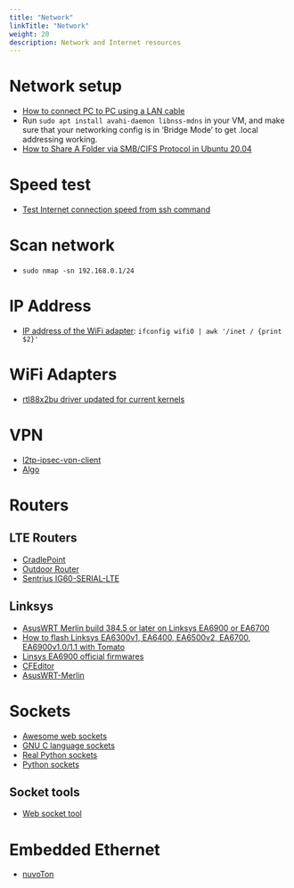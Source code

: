 ```yaml
---
title: "Network"
linkTitle: "Network"
weight: 20
description: Network and Internet resources
---
```


# Network setup

* [How to connect PC to PC using a LAN cable](https://techwiser.com/how-to-connect-pc-to-pc-lan-cable/)
* Run `sudo apt install avahi-daemon libnss-mdns` in your VM, and make sure that your networking config is in ‘Bridge Mode’ to get .local addressing working.
* [How to Share A Folder via SMB/CIFS Protocol in Ubuntu 20.04](http://ubuntuhandbook.org/index.php/2020/07/share-folder-smb-ubuntu-20-04/)

# Speed test
* [Test Internet connection speed from ssh command](https://www.cyberciti.biz/faq/linux-unix-test-internet-connection-download-upload-speed/)

# Scan network
* `sudo nmap -sn 192.168.0.1/24`

# IP Address
* [IP address of the WiFi adapter](https://unix.stackexchange.com/questions/58825/assigning-ip-address-to-environment-variable): `ifconfig wifi0 | awk '/inet / {print $2}'`

# WiFi Adapters
* [rtl88x2bu driver updated for current kernels](https://github.com/cilynx/rtl88x2bu)

# VPN
* [l2tp-ipsec-vpn-client](https://github.com/ubergarm/l2tp-ipsec-vpn-client)
* [Algo](https://github.com/trailofbits/algo)

# Routers

## LTE Routers
* [CradlePoint](https://cradlepoint.com/)
* [Outdoor Router](https://www.outdoorrouter.com/product/usa-outdoor-cellular-4g-router-cat6-double-sim/?alg_currency=CAD)
* [Sentrius IG60-SERIAL-LTE](https://www.mouser.ca/ProductDetail/Laird-Connectivity/455-00084?qs=GedFDFLaBXFIV8qdttPR1A%3D%3D)

## Linksys

* [AsusWRT Merlin build 384.5 or later on Linksys EA6900 or EA6700](https://www.linksysinfo.org/index.php?threads/asuswrt-merlin-build-384-5-or-later-on-linksys-ea6900-or-ea6700.74209/)
* [How to flash Linksys EA6300v1, EA6400, EA6500v2, EA6700, EA6900v1.0/1.1 with Tomato](https://www.linksysinfo.org/index.php?threads/guide-flash-linksys-ea6300v1-ea6400-ea6500v2-ea6700-ea6900v1-0-1-1-with-tomato.73877/)
* [Linsys EA6900 official firmwares](https://sourceforge.net/projects/officiallinksysfirmware/files/ea6900/v1/)
* [CFEditor](https://cfeditor.feng.si/)
* [AsusWRT-Merlin](https://www.asuswrt-merlin.net/)

# Sockets

* [Awesome web sockets](https://github.com/facundofarias/awesome-websockets/blob/master/README.md)
* [GNU C language sockets](https://www.gnu.org/software/libc/manual/html_node/Sockets.html)
* [Real Python sockets](https://realpython.com/python-sockets/)
* [Python sockets](https://docs.python.org/3/howto/sockets.html)

## Socket tools
* [Web socket tool](https://plantain-00.github.io/ws-tool/)

# Embedded Ethernet
* [nuvoTon](https://direct.nuvoton.com/en/m487-ethernet-series/)
